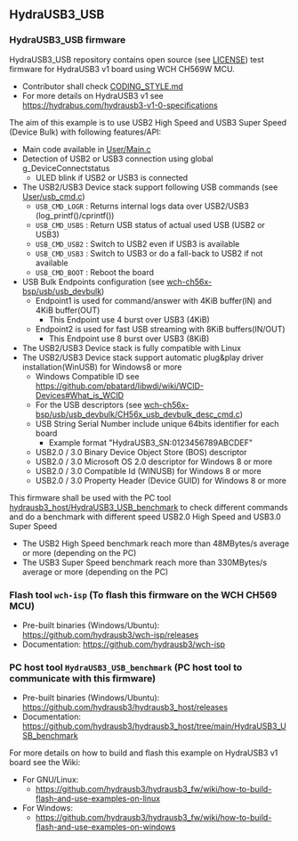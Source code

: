 ## HydraUSB3_USB

### HydraUSB3_USB firmware
HydraUSB3_USB repository contains open source (see [LICENSE](../LICENSE)) test firmware for HydraUSB3 v1 board using WCH CH569W MCU.
* Contributor shall check [CODING_STYLE.md](../CODING_STYLE.md)
* For more details on HydraUSB3 v1 see https://hydrabus.com/hydrausb3-v1-0-specifications

The aim of this example is to use USB2 High Speed and USB3 Super Speed (Device Bulk) with following features/API:
* Main code available in [User/Main.c](User/Main.c)
* Detection of USB2 or USB3 connection using global g_DeviceConnectstatus
  * ULED blink if USB2 or USB3 is connected
* The USB2/USB3 Device stack support following USB commands (see [User/usb_cmd.c](User/usb_cmd.c))
  * `USB_CMD_LOGR` : Returns internal logs data over USB2/USB3 (log_printf()/cprintf())
  * `USB_CMD_USBS` : Return USB status of actual used USB (USB2 or USB3)
  * `USB_CMD_USB2` : Switch to USB2 even if USB3 is available
  * `USB_CMD_USB3` : Switch to USB3 or do a fall-back to USB2 if not available
  * `USB_CMD_BOOT` : Reboot the board
* USB Bulk Endpoints configuration (see [wch-ch56x-bsp/usb/usb_devbulk](wch-ch56x-bsp/usb/usb_devbulk))
  * Endpoint1 is used for command/answer with 4KiB buffer(IN) and  4KiB buffer(OUT)
      * This Endpoint use 4 burst over USB3 (4KiB)
  * Endpoint2 is used for fast USB streaming with 8KiB buffers(IN/OUT)
    * This Endpoint use 8 burst over USB3 (8KiB)
* The USB2/USB3 Device stack is fully compatible with Linux
* The USB2/USB3 Device stack support automatic plug&play driver installation(WinUSB) for Windows8 or more 
   * Windows Compatible ID see https://github.com/pbatard/libwdi/wiki/WCID-Devices#What_is_WCID
   * For the USB descriptors (see [wch-ch56x-bsp/usb/usb_devbulk/CH56x_usb_devbulk_desc_cmd.c](https://github.com/hydrausb3/wch-ch56x-bsp/blob/main/usb/usb_devbulk/CH56x_usb_devbulk_desc_cmd.c))
   * USB String Serial Number include unique 64bits identifier for each board
     * Example format "HydraUSB3_SN:0123456789ABCDEF"
   * USB2.0 / 3.0 Binary Device Object Store (BOS) descriptor
   * USB2.0 / 3.0 Microsoft OS 2.0 descriptor for Windows 8 or more
   * USB2.0 / 3.0 Compatible Id (WINUSB) for Windows 8 or more
   * USB2.0 / 3.0 Property Header (Device GUID) for Windows 8 or more

This firmware shall be used with the PC tool [hydrausb3_host/HydraUSB3_USB_benchmark](https://github.com/hydrausb3/hydrausb3_host/tree/main/HydraUSB3_USB_benchmark) to check different commands and do a benchmark with different speed USB2.0 High Speed and USB3.0 Super Speed
* The USB2 High Speed benchmark reach more than 48MBytes/s average or more (depending on the PC)
* The USB3 Super Speed benchmark reach more than 330MBytes/s average or more (depending on the PC)

### Flash tool `wch-isp` (To flash this firmware on the WCH CH569 MCU)
- Pre-built binaries (Windows/Ubuntu): https://github.com/hydrausb3/wch-isp/releases
- Documentation: https://github.com/hydrausb3/wch-isp

### PC host tool `HydraUSB3_USB_benchmark` (PC host tool to communicate with this firmware)
- Pre-built binaries (Windows/Ubuntu): https://github.com/hydrausb3/hydrausb3_host/releases
- Documentation: https://github.com/hydrausb3/hydrausb3_host/tree/main/HydraUSB3_USB_benchmark

For more details on how to build and flash this example on HydraUSB3 v1 board see the Wiki:
* For GNU/Linux:
  * https://github.com/hydrausb3/hydrausb3_fw/wiki/how-to-build-flash-and-use-examples-on-linux
* For Windows:
  * https://github.com/hydrausb3/hydrausb3_fw/wiki/how-to-build-flash-and-use-examples-on-windows
